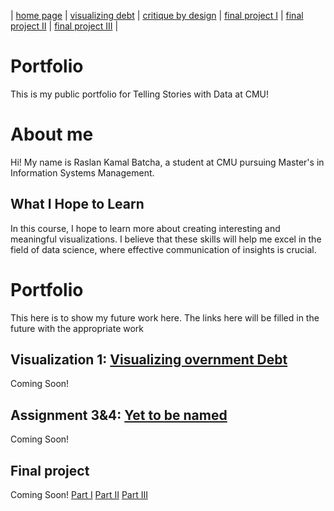 | [home page](https://raslan2000.github.io/My-Portfolio/) | [visualizing debt](‎visualizing-government-debt.md) | [critique by design]() | [final project I]() | [final project II]() | [final project III]() |


# Portfolio
This is my public portfolio for Telling Stories with Data at CMU!  

# About me 
Hi! My name is Raslan Kamal Batcha, a student at CMU pursuing Master's in Information Systems Management. 

## What I Hope to Learn
In this course, I hope to learn more about creating interesting and meaningful visualizations. I believe that these skills will help me excel in the field of data science, where effective communication of insights is crucial.

# Portfolio
This here is to show my future work here. The links here will be filled in the future with the appropriate work


## Visualization 1: [Visualizing overnment Debt](https://github.com/Raslan2000/My-Portfolio/blob/main/visualizing-government-debt.md)
Coming Soon! 

## Assignment 3&4: [Yet to be named]()
Coming Soon!

## Final project
Coming Soon! 
[Part I]()
[Part II]()
[Part III]()
